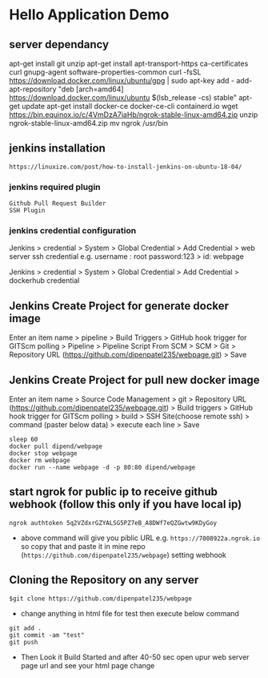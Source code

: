 # Hello Application Demo 

## server dependancy

apt-get install git unzip
apt-get install apt-transport-https ca-certificates curl gnupg-agent software-properties-common
curl -fsSL https://download.docker.com/linux/ubuntu/gpg | sudo apt-key add -
add-apt-repository "deb [arch=amd64] https://download.docker.com/linux/ubuntu $(lsb_release -cs) stable"
apt-get update
apt-get install docker-ce docker-ce-cli containerd.io
wget https://bin.equinox.io/c/4VmDzA7iaHb/ngrok-stable-linux-amd64.zip
unzip ngrok-stable-linux-amd64.zip
mv ngrok /usr/bin

## jenkins installation
`https://linuxize.com/post/how-to-install-jenkins-on-ubuntu-18-04/`

### jenkins required plugin
```
Github Pull Request Builder
SSH Plugin
```
### jenkins credential configuration

Jenkins > credential > System > Global Credential > Add Credential > web server ssh credential e.g. username : root password:123 > id: webpage

Jenkins > credential > System > Global Credential > Add Credential > dockerhub credential


## Jenkins Create Project for generate docker image
Enter an item name > pipeline > Build Triggers > GitHub hook trigger for GITScm polling > Pipeline > Pipeline Script From SCM > SCM  >  Git > Repository URL (https://github.com/dipenpatel235/webpage.git) > Save


## Jenkins Create Project for pull new docker image
Enter an item name > Source Code Management > git > Repository URL (https://github.com/dipenpatel235/webpage.git) > Build triggers > GitHub hook trigger for GITScm polling > build > SSH Site(choose remote ssh) > command (paster below data) >  execute each line > Save
```
sleep 60
docker pull dipend/webpage
docker stop webpage
docker rm webpage
docker run --name webpage -d -p 80:80 dipend/webpage
```

## start ngrok for public ip to receive github webhook (follow this only if you have local ip)

`ngrok authtoken 5q2VZdxrGZYALSG5PZ7eB_A8DWf7eQZGwtw9KDyGoy`

*  above command will give you piblic URL e.g. `https://7008922a.ngrok.io` so copy that and paste it in mine repo (`https://github.com/dipenpatel235/webpage`) setting webhook



## Cloning the Repository on any server

```
$git clone https://github.com/dipenpatel235/webpage
```

*  change anything in html file for test then execute below command

```
git add .
git commit -am "test"
git push
```

*  Then Look it Build Started and after 40-50 sec open upur web server page url and see your html page change